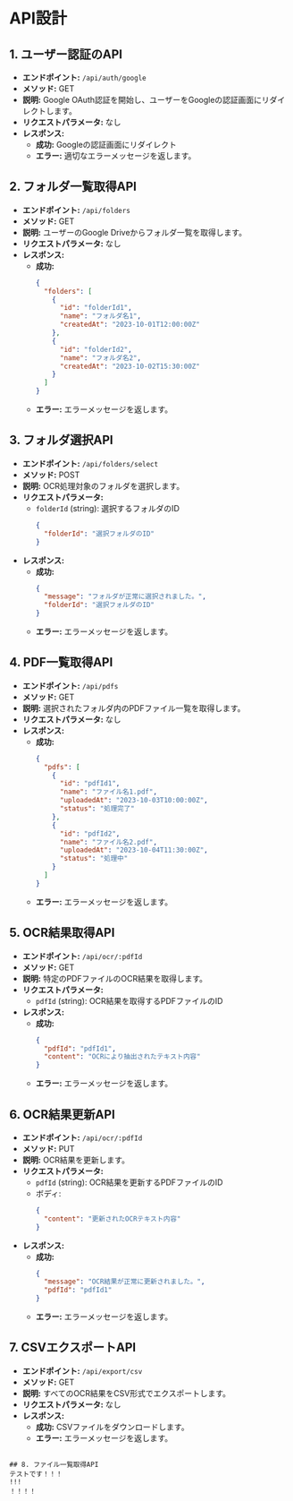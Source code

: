 # API設計

## 1. ユーザー認証のAPI
- **エンドポイント:** `/api/auth/google`
- **メソッド:** GET
- **説明:** Google OAuth認証を開始し、ユーザーをGoogleの認証画面にリダイレクトします。
- **リクエストパラメータ:** なし
- **レスポンス:**
  - **成功:** Googleの認証画面にリダイレクト
  - **エラー:** 適切なエラーメッセージを返します。

## 2. フォルダ一覧取得API
- **エンドポイント:** `/api/folders`
- **メソッド:** GET
- **説明:** ユーザーのGoogle Driveからフォルダ一覧を取得します。
- **リクエストパラメータ:** なし
- **レスポンス:**
  - **成功:**
    ```json
    {
      "folders": [
        {
          "id": "folderId1",
          "name": "フォルダ名1",
          "createdAt": "2023-10-01T12:00:00Z"
        },
        {
          "id": "folderId2",
          "name": "フォルダ名2",
          "createdAt": "2023-10-02T15:30:00Z"
        }
      ]
    }
    ```
  - **エラー:** エラーメッセージを返します。

## 3. フォルダ選択API

- **エンドポイント:** `/api/folders/select`
- **メソッド:** POST
- **説明:** OCR処理対象のフォルダを選択します。
- **リクエストパラメータ:**
  - `folderId` (string): 選択するフォルダのID
    ```json
    {
      "folderId": "選択フォルダのID"
    }
    ```
- **レスポンス:**
  - **成功:**
    ```json
    {
      "message": "フォルダが正常に選択されました。",
      "folderId": "選択フォルダのID"
    }
    ```
  - **エラー:** エラーメッセージを返します。

## 4. PDF一覧取得API

- **エンドポイント:** `/api/pdfs`
- **メソッド:** GET
- **説明:** 選択されたフォルダ内のPDFファイル一覧を取得します。
- **リクエストパラメータ:** なし
- **レスポンス:**
  - **成功:**
    ```json
    {
      "pdfs": [
        {
          "id": "pdfId1",
          "name": "ファイル名1.pdf",
          "uploadedAt": "2023-10-03T10:00:00Z",
          "status": "処理完了"
        },
        {
          "id": "pdfId2",
          "name": "ファイル名2.pdf",
          "uploadedAt": "2023-10-04T11:30:00Z",
          "status": "処理中"
        }
      ]
    }
    ```
  - **エラー:** エラーメッセージを返します。

## 5. OCR結果取得API

- **エンドポイント:** `/api/ocr/:pdfId`
- **メソッド:** GET
- **説明:** 特定のPDFファイルのOCR結果を取得します。
- **リクエストパラメータ:**
  - `pdfId` (string): OCR結果を取得するPDFファイルのID
- **レスポンス:**
  - **成功:**
    ```json
    {
      "pdfId": "pdfId1",
      "content": "OCRにより抽出されたテキスト内容"
    }
    ```
  - **エラー:** エラーメッセージを返します。

## 6. OCR結果更新API

- **エンドポイント:** `/api/ocr/:pdfId`
- **メソッド:** PUT
- **説明:** OCR結果を更新します。
- **リクエストパラメータ:**
  - `pdfId` (string): OCR結果を更新するPDFファイルのID
  - ボディ:
    ```json
    {
      "content": "更新されたOCRテキスト内容"
    }
    ```
- **レスポンス:**
  - **成功:**
    ```json
    {
      "message": "OCR結果が正常に更新されました。",
      "pdfId": "pdfId1"
    }
    ```
  - **エラー:** エラーメッセージを返します。

## 7. CSVエクスポートAPI

- **エンドポイント:** `/api/export/csv`
- **メソッド:** GET
- **説明:** すべてのOCR結果をCSV形式でエクスポートします。
- **リクエストパラメータ:** なし
- **レスポンス:**
  - **成功:** CSVファイルをダウンロードします。
  - **エラー:** エラーメッセージを返します。

```

## 8. ファイル一覧取得API
テストです！！！
!!!
！！！！
